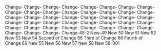 Change-
Change-
Change-
Change-
Change-
Change-
Change-
Change-
Change-
Change-
Change-
Change-
Change-
Change-
Change-
Change-
Change-
Change-
Change-
Change-
Change-
Change-
Change-
Change-
Change-
Change-
Change-
Change-
Change-
Change-
Change-
Change-
Change-
Change-
Change-
Change-
Change-
Change-
Change-
Change-
Change-
Change-
Change-
Change-48-2
New-49
New 50
New 51
New 52
New 53
New 54
Second of Change 66
Third of Change 66
Fourth of Change 66
New 55
New 56
New 57
New 58
New 58-001
